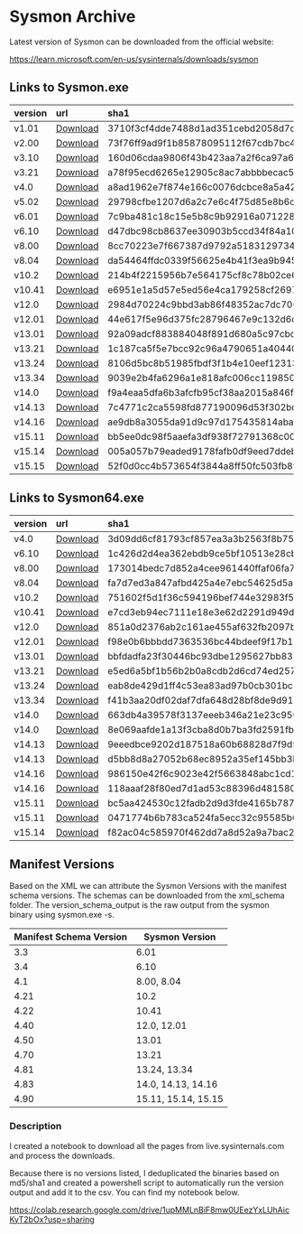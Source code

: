 # Sysmon Archive

Latest version of Sysmon can be downloaded from the official website: 

https://learn.microsoft.com/en-us/sysinternals/downloads/sysmon

## Links to Sysmon.exe

| version   | url                                                                                             | sha1                                     |   wayback_timestamp |
|:----------|:------------------------------------------------------------------------------------------------|:-----------------------------------------|--------------------:|
| v1.01     | [Download](https://web.archive.org/web/20141110234727/https://live.sysinternals.com/Sysmon.exe) | 3710f3cf4dde7488d1ad351cebd2058d7d78a7ea |      20141110234727 |
| v2.00     | [Download](https://web.archive.org/web/20150217032958/https://live.sysinternals.com/Sysmon.exe) | 73f76ff9ad9f1b85878095112f67cdb7bc431a06 |      20150217032958 |
| v3.10     | [Download](https://web.archive.org/web/20150826031948/https://live.sysinternals.com/Sysmon.exe) | 160d06cdaa9806f43b423aa7a2f6ca97a68f8d29 |      20150826031948 |
| v3.21     | [Download](https://web.archive.org/web/20160120103851/https://live.sysinternals.com/Sysmon.exe) | a78f95ecd6265e12905c8ac7abbbbecac5d9a3ea |      20160120103851 |
| v4.0      | [Download](https://web.archive.org/web/20160528152637/https://live.sysinternals.com/Sysmon.exe) | a8ad1962e7f874e166c0076dcbce8a5a42d7ade3 |      20160528152637 |
| v5.02     | [Download](https://web.archive.org/web/20161213035243/https://live.sysinternals.com/Sysmon.exe) | 29798cfbe1207d6a2c7e6c4f75d85e8b6cdadb0c |      20161213035243 |
| v6.01     | [Download](https://web.archive.org/web/20170302200851/https://live.sysinternals.com/Sysmon.exe) | 7c9ba481c18c15e5b8c9b92916a071228b77e4e5 |      20170302200851 |
| v6.10     | [Download](https://web.archive.org/web/20170926150412/https://live.sysinternals.com/Sysmon.exe) | d47dbc98cb8637ee30903b5ccd34f84a1077ac1c |      20170926150412 |
| v8.00     | [Download](https://web.archive.org/web/20180601190734/https://live.sysinternals.com/Sysmon.exe) | 8cc70223e7f667387d9792a5183129734d3b5501 |      20180601190734 |
| v8.04     | [Download](https://web.archive.org/web/20190118031527/https://live.sysinternals.com/Sysmon.exe) | da54464ffdc0339f56625e4b41f3ea9b945dff2a |      20190118031527 |
| v10.2     | [Download](https://web.archive.org/web/20190627222039/https://live.sysinternals.com/Sysmon.exe) | 214b4f2215956b7e564175cf8c78b02ce6ace512 |      20190627222039 |
| v10.41    | [Download](https://web.archive.org/web/20190911112135/https://live.sysinternals.com/Sysmon.exe) | e6951e1a5d57e5ed56e4ca179258cf269724efa7 |      20190911112135 |
| v12.0     | [Download](https://web.archive.org/web/20200927215232/https://live.sysinternals.com/Sysmon.exe) | 2984d70224c9bbd3ab86f48352ac7dc7067b163c |      20200927215232 |
| v12.01    | [Download](https://web.archive.org/web/20201108110531/https://live.sysinternals.com/Sysmon.exe) | 44e617f5e96d375fc28796467e9c132d6d211d68 |      20201108110531 |
| v13.01    | [Download](https://web.archive.org/web/20210112012229/https://live.sysinternals.com/Sysmon.exe) | 92a09adcf883884048f891d680a5c97cbd6eb4a8 |      20210112012229 |
| v13.21    | [Download](https://web.archive.org/web/20210402163006/https://live.sysinternals.com/Sysmon.exe) | 1c187ca5f5e7bcc92c96a4790651a4044095db2f |      20210402163006 |
| v13.24    | [Download](https://web.archive.org/web/20210809110545/https://live.sysinternals.com/Sysmon.exe) | 8106d5bc8b51985fbdf3f1b4e10eef1231359eb7 |      20210809110545 |
| v13.34    | [Download](https://web.archive.org/web/20220129050015/https://live.sysinternals.com/Sysmon.exe) | 9039e2b4fa6296a1e818afc006cc119850a43fe6 |      20220129050015 |
| v14.0     | [Download](https://web.archive.org/web/20220809002044/https://live.sysinternals.com/Sysmon.exe) | f9a4eaa5dfa6b3afcfb95cf38aa2015a846fcb6d |      20220809002044 |
| v14.13    | [Download](https://web.archive.org/web/20221101092916/https://live.sysinternals.com/Sysmon.exe) | 7c4771c2ca5598fd877190096d53f302bdbebb9d |      20221101092916 |
| v14.16    | [Download](https://web.archive.org/web/20230402211604/https://live.sysinternals.com/Sysmon.exe) | ae9db8a3055da91d9c97d175435814aba1c0cb62 |      20230402211604 |
| v15.11    | [Download](https://web.archive.org/web/20231011043151/https://live.sysinternals.com/Sysmon.exe) | bb5ee0dc98f5aaefa3df938f72791368c00b82a3 |      20231011043151 |
| v15.14    | [Download](https://web.archive.org/web/20240514163028/https://live.sysinternals.com/Sysmon.exe) | 005a057b79eaded9178fafb0df9eed7ddeb3e329 |      20240514163028 |
| v15.15    | [Download](https://web.archive.org/web/20241014143431/https://live.sysinternals.com/Sysmon.exe) | 52f0d0cc4b573654f3844a8ff50fc503fb8f2f54 |      20241014143431 |

## Links to Sysmon64.exe

| version   | url                                                                                               | sha1                                     |   wayback_timestamp |
|:----------|:--------------------------------------------------------------------------------------------------|:-----------------------------------------|--------------------:|
| v4.0      | [Download](https://web.archive.org/web/20160528152637/https://live.sysinternals.com/Sysmon64.exe) | 3d09dd6cf81793cf857ea3a3b2563f8b75de389e |      20160528152637 |
| v6.10     | [Download](https://web.archive.org/web/20170926150412/https://live.sysinternals.com/Sysmon64.exe) | 1c426d2d4ea362ebdb9ce5bf10513e28cb3305e3 |      20170926150412 |
| v8.00     | [Download](https://web.archive.org/web/20180601190734/https://live.sysinternals.com/Sysmon64.exe) | 173014bedc7d852a4cee961440ffaf06fa716353 |      20180601190734 |
| v8.04     | [Download](https://web.archive.org/web/20190118031527/https://live.sysinternals.com/Sysmon64.exe) | fa7d7ed3a847afbd425a4e7ebc54625d5a5b81a1 |      20190118031527 |
| v10.2     | [Download](https://web.archive.org/web/20190627222039/https://live.sysinternals.com/Sysmon64.exe) | 751602f5d1f36c594196bef744e32983f5291e49 |      20190627222039 |
| v10.41    | [Download](https://web.archive.org/web/20190911112135/https://live.sysinternals.com/Sysmon64.exe) | e7cd3eb94ec7111e18e3e62d2291d949db09436c |      20190911112135 |
| v12.0     | [Download](https://web.archive.org/web/20200927215232/https://live.sysinternals.com/Sysmon64.exe) | 851a0d2376ab2c161ae455af632fb2097bfac8cb |      20200927215232 |
| v12.01    | [Download](https://web.archive.org/web/20201201132615/https://live.sysinternals.com/Sysmon64.exe) | f98e0b6bbbdd7363536bc44bdeef9f17b121424b |      20201201132615 |
| v13.01    | [Download](https://web.archive.org/web/20210112012229/https://live.sysinternals.com/Sysmon64.exe) | bbfdadfa23f30446bc93dbe1295627bb837db327 |      20210112012229 |
| v13.21    | [Download](https://web.archive.org/web/20210620003045/https://live.sysinternals.com/Sysmon64.exe) | e5ed6a5bf1b56b2b0a8cdb2d6cd74ed2570313fe |      20210620003045 |
| v13.24    | [Download](https://web.archive.org/web/20211214143950/https://live.sysinternals.com/Sysmon64.exe) | eab8de429d1ff4c53ea83ad97b0cb301bc397f16 |      20211214143950 |
| v13.34    | [Download](https://web.archive.org/web/20220129050015/https://live.sysinternals.com/Sysmon64.exe) | f41b3aa20df02daf7dfa648d28bf8de9d919189a |      20220129050015 |
| v14.0     | [Download](https://web.archive.org/web/20220901171547/https://live.sysinternals.com/Sysmon64.exe) | 663db4a39578f3137eeeb346a21e23c950be2ba8 |      20220901171547 |
| v14.0     | [Download](https://web.archive.org/web/20221006083528/https://live.sysinternals.com/Sysmon64.exe) | 8e069aafde1a13f3cba8d0b7ba3fd2591fba36ce |      20221006083528 |
| v14.13    | [Download](https://web.archive.org/web/20221101092916/https://live.sysinternals.com/Sysmon64.exe) | 9eeedbce9202d187518a60b68828d7f9d995ebb1 |      20221101092916 |
| v14.13    | [Download](https://web.archive.org/web/20221127171703/https://live.sysinternals.com/Sysmon64.exe) | d5bb8d8a27052b68ec8952a35ef145bb3ba2cb19 |      20221127171703 |
| v14.16    | [Download](https://web.archive.org/web/20230402211604/https://live.sysinternals.com/Sysmon64.exe) | 986150e42f6c9023e42f5663848abc1cd1f2b1ea |      20230402211604 |
| v14.16    | [Download](https://web.archive.org/web/20230513021452/https://live.sysinternals.com/Sysmon64.exe) | 118aaaf28f80ed7d1ad53c88396d4815806c6839 |      20230513021452 |
| v15.11    | [Download](https://web.archive.org/web/20231011043151/https://live.sysinternals.com/Sysmon64.exe) | bc5aa424530c12fadb2d9d3fde4165b787503602 |      20231011043151 |
| v15.11    | [Download](https://web.archive.org/web/20231124172552/https://live.sysinternals.com/Sysmon64.exe) | 0471774b6b783ca524fa5ecc32c95585b6fd4bf9 |      20231124172552 |
| v15.14    | [Download](https://web.archive.org/web/20240514163028/https://live.sysinternals.com/Sysmon64.exe) | f82ac04c585970f462dd7a8d52a9a7bac23eaffa |      20240514163028 |

## Manifest Versions

Based on the XML we can attribute the Sysmon Versions with the manifest schema versions.
The schemas can be downloaded from the xml_schema folder. The version_schema_output is the raw output from the sysmon binary using sysmon.exe -s.

| Manifest Schema Version | Sysmon Version                  |
|-------------------------|--------------------------------|
| 3.3                     | 6.01                           |
| 3.4                     | 6.10                           |
| 4.1                     | 8.00, 8.04                     |
| 4.21                    | 10.2                           |
| 4.22                    | 10.41                          |
| 4.40                    | 12.0, 12.01                    |
| 4.50                    | 13.01                          |
| 4.70                    | 13.21                          |
| 4.81                    | 13.24, 13.34                   |
| 4.83                    | 14.0, 14.13, 14.16             |
| 4.90                    | 15.11, 15.14, 15.15            |

### Description

I created a notebook to download all the pages from live.sysinternals.com and process the downloads.

Because there is no versions listed, I deduplicated the binaries based on md5/sha1 and created a powershell script to automatically run the version output and add it to the csv. You can find my notebook below.

https://colab.research.google.com/drive/1upMMLnBiF8mw0UEezYxLUhAicKyT2bOx?usp=sharing
